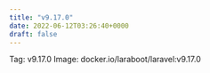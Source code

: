 ```yaml
---
title: "v9.17.0"
date: 2022-06-12T03:26:40+0000
draft: false
---
```


Tag: v9.17.0
Image: docker.io/laraboot/laravel:v9.17.0

